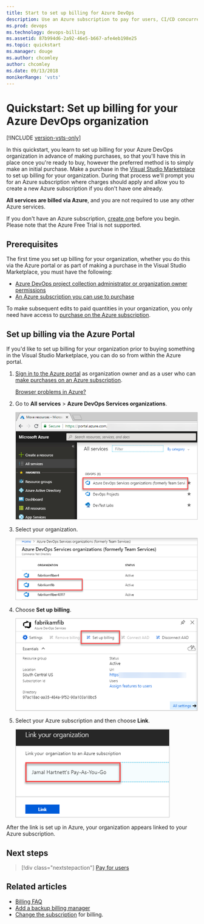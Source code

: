```yaml
---
title: Start to set up billing for Azure DevOps
description: Use an Azure subscription to pay for users, CI/CD concurrency, extensions, and cloud-based load testing for Azure DevOps 
ms.prod: devops
ms.technology: devops-billing
ms.assetid: 87b994d6-2a92-46e5-b667-afe4eb198e25
ms.topic: quickstart
ms.manager: douge
ms.author: chcomley
author: chcomley
ms.date: 09/13/2018
monikerRange: 'vsts'
---
```



# Quickstart: Set up billing for your Azure DevOps organization

[!INCLUDE [version-vsts-only](../../_shared/version-vsts-only.md)]

In this quickstart, you learn to set up billing for your Azure DevOps organization in advance of making purchases, so that you'll have this in place once you're ready to buy, however the preferred method is to simply make an initial purchase. Make a purchase in the [Visual Studio Marketplace](https://marketplace.visualstudio.com/) to set up billing for your organization. During that process we'll prompt you for an Azure subscription where charges should apply and allow you to create a new Azure subscription if you don't have one already.

**All services are billed via Azure**, and you are not required to use any other Azure services.

If you don't have an Azure subscription, [create one](https://azure.microsoft.com/en-us/pricing/purchase-options/) before you begin. Please note that the Azure Free Trial is not supported.

## Prerequisites

The first time you set up billing for your organization, whether you do this via the Azure portal or as part of making a purchase in the Visual Studio Marketplace, you must have the following:

* [Azure DevOps project collection administrator or organization owner permissions](../accounts/faq-add-delete-users.md#find-owner)
* [An Azure subscription you can use to purchase](add-backup-billing-managers.md)

To make subsequent edits to paid quantities in your organization, you only need have access to [purchase on the Azure subscription](add-backup-billing-managers.md).

## Set up billing via the Azure Portal

If you'd like to set up billing for your organization prior to buying something in the Visual Studio Marketplace, you can do so from within the Azure portal.

1. [Sign in to the Azure portal](https://portal.azure.com/) as organization owner and as a user who can [make purchases on an Azure subscription](add-backup-billing-managers.md).

    [Browser problems in Azure?](https://azure.microsoft.com/documentation/articles/azure-preview-portal-supported-browsers-devices/)

2. Go to **All services** > **Azure DevOps Services organizations**. 

   ![Choose All services and Azure DevOps organizations](../accounts/_img/_shared/azure-portal-team-services-administration.png)

3. Select your organization.

   ![Azure portal select your organization](_img/set-up-billing/azure-portal-select-organization.png)

4. Choose **Set up billing**.

    ![Choose Link button over middle panel](_img/set-up-billing/azure-portal-choose-set-up-billing.png)

5. Select your Azure subscription and then choose **Link**.

   ![Select an Azure subscription](_img/set-up-billing/azure-portal-link-your-organization.png)

 After the link is set up in Azure, your organization appears linked to your Azure subscription.

## Next steps

> [!div class="nextstepaction"]
> [Pay for users](buy-basic-access-add-users.md)

## Related articles

* [Billing FAQ](../billing/billing-faq.md)
* [Add a backup billing manager](add-backup-billing-managers.md)
* [Change the subscription](../billing/change-azure-subscription.md) for billing.
